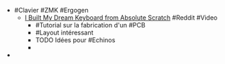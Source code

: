 - #Clavier #ZMK #Ergogen
	- [I Built My Dream Keyboard from Absolute Scratch](https://www.reddit.com/r/ErgoMechKeyboards/comments/1e6re6e/apollo_for_reddit_creator_rip_builds_an_ergo/) #Reddit #Video
		- #Tutorial sur la fabrication d'un #PCB
		- #Layout intéressant
		- TODO Idées pour #Echinos
		-
-